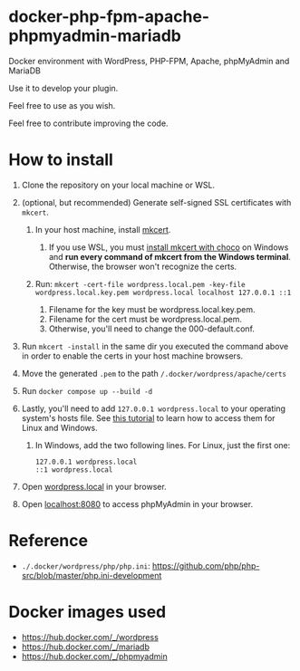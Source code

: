 # docker-php-fpm-apache-phpmyadmin-mariadb
Docker environment with WordPress, PHP-FPM, Apache, phpMyAdmin and MariaDB

Use it to develop your plugin.

Feel free to use as you wish.

Feel free to contribute improving the code.

# How to install
1. Clone the repository on your local machine or WSL.

2. (optional, but recommended) Generate self-signed SSL certificates with `mkcert`.
   1. In your host machine, install [mkcert](https://github.com/FiloSottile/mkcert).
      1. If you use WSL, you must [install mkcert with choco](https://github.com/FiloSottile/mkcert#windows) on Windows and **run every command of mkcert from the Windows terminal**. Otherwise, the browser won't recognize the certs.

   2. Run: `mkcert -cert-file wordpress.local.pem -key-file wordpress.local.key.pem wordpress.local localhost 127.0.0.1 ::1`
      1. Filename for the key must be wordpress.local.key.pem.
      2. Filename for the cert must be wordpress.local.pem.
      3. Otherwise, you'll need to change the 000-default.conf.

3. Run `mkcert -install` in the same dir you executed the command above in order to enable the certs in your host machine browsers.

4. Move the generated `.pem` to the path `/.docker/wordpress/apache/certs`

5. Run `docker compose up --build -d`

6. Lastly, you'll need to add `127.0.0.1 wordpress.local` to your operating system's hosts file. See [this tutorial](https://www.hostinger.com/tutorials/how-to-edit-hosts-file) to learn how to access them for Linux and Windows.
   1. In Windows, add the two following lines. For Linux, just the first one:

      ```
      127.0.0.1 wordpress.local
      ::1 wordpress.local
      ```

7. Open [wordpress.local](https://wordpress.local/) in your browser.

8. Open [localhost:8080](http://localhost:8080) to access phpMyAdmin in your browser.


# Reference
* `./.docker/wordpress/php/php.ini`: https://github.com/php/php-src/blob/master/php.ini-development

# Docker images used
- https://hub.docker.com/_/wordpress
- https://hub.docker.com/_/mariadb
- https://hub.docker.com/_/phpmyadmin
